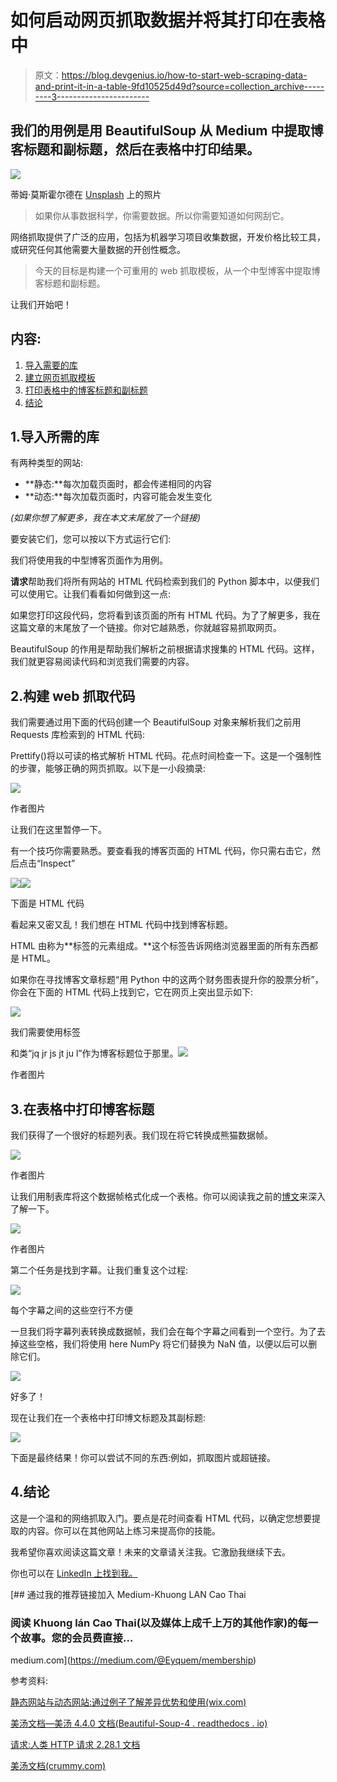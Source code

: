 # 如何启动网页抓取数据并将其打印在表格中

> 原文：<https://blog.devgenius.io/how-to-start-web-scraping-data-and-print-it-in-a-table-9fd10525d49d?source=collection_archive---------3----------------------->

## 我们的用例是用 BeautifulSoup 从 Medium 中提取博客标题和副标题，然后在表格中打印结果。

![](img/03baaed2eb7d92e74bdf01ca26b7cb0b.png)

蒂姆·莫斯霍尔德在 [Unsplash](https://unsplash.com/s/photos/inspection?utm_source=unsplash&utm_medium=referral&utm_content=creditCopyText) 上的照片

> 如果你从事数据科学，你需要数据。所以你需要知道如何网刮它。

网络抓取提供了广泛的应用，包括为机器学习项目收集数据，开发价格比较工具，或研究任何其他需要大量数据的开创性概念。

> 今天的目标是构建一个可重用的 web 抓取模板，从一个中型博客中提取博客标题和副标题。

让我们开始吧！

## 内容:

1.  [导入需要的库](https://medium.com/p/9fd10525d49d#a8d8)
2.  [建立网页抓取模板](https://medium.com/p/9fd10525d49d#1d18)
3.  [打印表格中的博客标题和副标题](https://medium.com/p/9fd10525d49d#e916)
4.  [结论](https://medium.com/p/9fd10525d49d#7567)

## 1.导入所需的库

有两种类型的网站:

*   **静态:**每次加载页面时，都会传递相同的内容
*   **动态:**每次加载页面时，内容可能会发生变化

*(如果你想了解更多，我在本文末尾放了一个链接)*

要安装它们，您可以按以下方式运行它们:

我们将使用我的中型博客页面作为用例。

**请求**帮助我们将所有网站的 HTML 代码检索到我们的 Python 脚本中，以便我们可以使用它。让我们看看如何做到这一点:

如果您打印这段代码，您将看到该页面的所有 HTML 代码。为了了解更多，我在这篇文章的末尾放了一个链接。你对它越熟悉，你就越容易抓取网页。

BeautifulSoup 的作用是帮助我们解析之前根据请求搜集的 HTML 代码。这样，我们就更容易阅读代码和浏览我们需要的内容。

## 2.构建 web 抓取代码

我们需要通过用下面的代码创建一个 BeautifulSoup 对象来解析我们之前用 Requests 库检索到的 HTML 代码:

Prettify()将以可读的格式解析 HTML 代码。花点时间检查一下。这是一个强制性的步骤，能够正确的网页抓取。以下是一小段摘录:

![](img/3f2d661fbc70e08502dcdc069ec87614.png)

作者图片

让我们在这里暂停一下。

有一个技巧你需要熟悉。要查看我的博客页面的 HTML 代码，你只需右击它，然后点击“Inspect”

![](img/56a8350dabf623e5b67095d88ad969a9.png)![](img/d00ebd47c32dc22dcff6d02dc36ac430.png)

下面是 HTML 代码

看起来又密又乱！我们想在 HTML 代码中找到博客标题。

HTML 由称为**标签的元素组成。**这个标签告诉网络浏览器里面的所有东西都是 HTML。

如果你在寻找博客文章标题“用 Python 中的这两个财务图表提升你的股票分析”，你会在下面的 HTML 代码上找到它，它在网页上突出显示如下:

![](img/3f528b934d00158cb05efe8974a440df.png)

我们需要使用标签

和类“jq jr js jt ju l”作为博客标题位于那里。![](img/4ce98d7be386e75e3cbf47ef5a63c975.png)

作者图片

## 3.在表格中打印博客标题

我们获得了一个很好的标题列表。我们现在将它转换成熊猫数据帧。

![](img/8e133f1aae4eb6347f88858a559b79a1.png)

作者图片

让我们用制表库将这个数据帧格式化成一个表格。你可以阅读我之前的[博文](/how-to-easily-print-and-format-tables-in-python-18bbe2e59f5f)来深入了解一下。

![](img/5bea591be910ac770b2e26c1d27e1894.png)

作者图片

第二个任务是找到字幕。让我们重复这个过程:

![](img/44c1acd6f539917fe0c798be5826b5f8.png)

每个字幕之间的这些空行不方便

一旦我们将字幕列表转换成数据帧，我们会在每个字幕之间看到一个空行。为了去掉这些空格，我们将使用 here NumPy 将它们替换为 NaN 值，以便以后可以删除它们。

![](img/87c93510ab27acf5cfee8b975e1b64b9.png)

好多了！

现在让我们在一个表格中打印博文标题及其副标题:

![](img/2397126d56fba57117f29ed09d4a2660.png)

下面是最终结果！你可以尝试不同的东西:例如，抓取图片或超链接。

## 4.结论

这是一个温和的网络抓取入门。要点是花时间查看 HTML 代码，以确定您想要提取的内容。你可以在其他网站上练习来提高你的技能。

我希望你喜欢阅读这篇文章！未来的文章请关注我。它激励我继续下去。

你也可以在 [LinkedIn 上找到我。](https://www.linkedin.com/in/lancaothai/)

[](https://medium.com/@Eyquem/membership) [## 通过我的推荐链接加入 Medium-Khuong LAN Cao Thai

### 阅读 Khuong lán Cao Thai(以及媒体上成千上万的其他作家)的每一个故事。您的会员费直接…

medium.com](https://medium.com/@Eyquem/membership) 

参考资料:

[静态网站与动态网站:通过例子了解差异优势和使用(wix.com)](https://www.wix.com/blog/2021/11/static-vs-dynamic-website/#:~:text=A%20static%20website%20is%20one,to%20change%20with%20the%20user.)

[美汤文档—美汤 4.4.0 文档(Beautiful-Soup-4 . readthedocs . io)](https://beautiful-soup-4.readthedocs.io/en/latest/#)

[请求:人类 HTTP 请求 2.28.1 文档](https://requests.readthedocs.io/en/latest/)

[美汤文档(crummy.com)](https://www.crummy.com/software/BeautifulSoup/bs3/documentation.html)